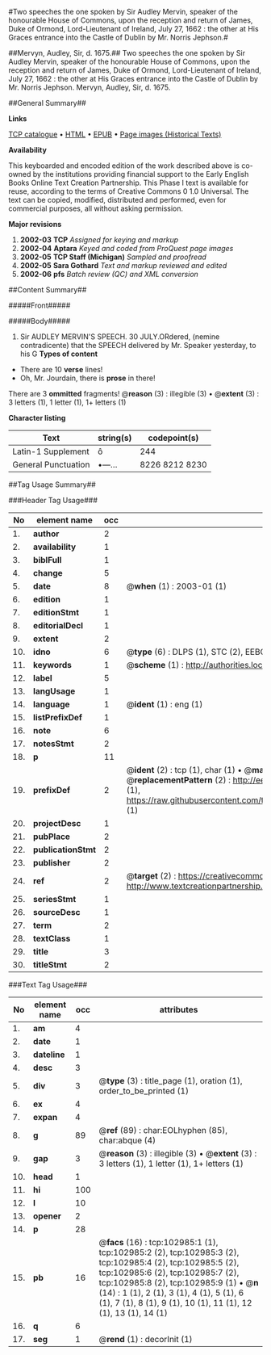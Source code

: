 #Two speeches the one spoken by Sir Audley Mervin, speaker of the honourable House of Commons, upon the reception and return of James, Duke of Ormond, Lord-Lieutenant of Ireland, July 27, 1662 : the other at His Graces entrance into the Castle of Dublin by Mr. Norris Jephson.#

##Mervyn, Audley, Sir, d. 1675.##
Two speeches the one spoken by Sir Audley Mervin, speaker of the honourable House of Commons, upon the reception and return of James, Duke of Ormond, Lord-Lieutenant of Ireland, July 27, 1662 : the other at His Graces entrance into the Castle of Dublin by Mr. Norris Jephson.
Mervyn, Audley, Sir, d. 1675.

##General Summary##

**Links**

[TCP catalogue](http://www.ota.ox.ac.uk/tcp/)  • 
[HTML](http://tei.it.ox.ac.uk/tcp/Texts-HTML/free/A50/A50739.html)  • 
[EPUB](http://tei.it.ox.ac.uk/tcp/Texts-EPUB/free/A50/A50739.epub) • 
[Page images (Historical Texts)](https://data.historicaltexts.jisc.ac.uk/view?pubId=eebo-14956534e&pageId=eebo-14956534e-102985-1)

**Availability**

This keyboarded and encoded edition of the
	       work described above is co-owned by the institutions
	       providing financial support to the Early English Books
	       Online Text Creation Partnership. This Phase I text is
	       available for reuse, according to the terms of Creative
	       Commons 0 1.0 Universal. The text can be copied,
	       modified, distributed and performed, even for
	       commercial purposes, all without asking permission.

**Major revisions**

1. __2002-03__ __TCP__ *Assigned for keying and markup*
1. __2002-04__ __Aptara__ *Keyed and coded from ProQuest page images*
1. __2002-05__ __TCP Staff (Michigan)__ *Sampled and proofread*
1. __2002-05__ __Sara Gothard__ *Text and markup reviewed and edited*
1. __2002-06__ __pfs__ *Batch review (QC) and XML conversion*

##Content Summary##

#####Front#####

#####Body#####

1. Sir AUDLEY MERVIN'S
SPEECH.
30 JULY.ORdered, (nemine contradicente) that the SPEECH
delivered by Mr. Speaker yesterday, to his G
**Types of content**

  * There are 10 **verse** lines!
  * Oh, Mr. Jourdain, there is **prose** in there!

There are 3 **ommitted** fragments! 
 @__reason__ (3) : illegible (3)  •  @__extent__ (3) : 3 letters (1), 1 letter (1), 1+ letters (1)

**Character listing**


|Text|string(s)|codepoint(s)|
|---|---|---|
|Latin-1 Supplement|ô|244|
|General Punctuation|•—…|8226 8212 8230|

##Tag Usage Summary##

###Header Tag Usage###

|No|element name|occ|attributes|
|---|---|---|---|
|1.|__author__|2||
|2.|__availability__|1||
|3.|__biblFull__|1||
|4.|__change__|5||
|5.|__date__|8| @__when__ (1) : 2003-01 (1)|
|6.|__edition__|1||
|7.|__editionStmt__|1||
|8.|__editorialDecl__|1||
|9.|__extent__|2||
|10.|__idno__|6| @__type__ (6) : DLPS (1), STC (2), EEBO-CITATION (1), OCLC (1), VID (1)|
|11.|__keywords__|1| @__scheme__ (1) : http://authorities.loc.gov/ (1)|
|12.|__label__|5||
|13.|__langUsage__|1||
|14.|__language__|1| @__ident__ (1) : eng (1)|
|15.|__listPrefixDef__|1||
|16.|__note__|6||
|17.|__notesStmt__|2||
|18.|__p__|11||
|19.|__prefixDef__|2| @__ident__ (2) : tcp (1), char (1)  •  @__matchPattern__ (2) : ([0-9\-]+):([0-9IVX]+) (1), (.+) (1)  •  @__replacementPattern__ (2) : http://eebo.chadwyck.com/downloadtiff?vid=$1&page=$2 (1), https://raw.githubusercontent.com/textcreationpartnership/Texts/master/tcpchars.xml#$1 (1)|
|20.|__projectDesc__|1||
|21.|__pubPlace__|2||
|22.|__publicationStmt__|2||
|23.|__publisher__|2||
|24.|__ref__|2| @__target__ (2) : https://creativecommons.org/publicdomain/zero/1.0/ (1), http://www.textcreationpartnership.org/docs/. (1)|
|25.|__seriesStmt__|1||
|26.|__sourceDesc__|1||
|27.|__term__|2||
|28.|__textClass__|1||
|29.|__title__|3||
|30.|__titleStmt__|2||


###Text Tag Usage###

|No|element name|occ|attributes|
|---|---|---|---|
|1.|__am__|4||
|2.|__date__|1||
|3.|__dateline__|1||
|4.|__desc__|3||
|5.|__div__|3| @__type__ (3) : title_page (1), oration (1), order_to_be_printed (1)|
|6.|__ex__|4||
|7.|__expan__|4||
|8.|__g__|89| @__ref__ (89) : char:EOLhyphen (85), char:abque (4)|
|9.|__gap__|3| @__reason__ (3) : illegible (3)  •  @__extent__ (3) : 3 letters (1), 1 letter (1), 1+ letters (1)|
|10.|__head__|1||
|11.|__hi__|100||
|12.|__l__|10||
|13.|__opener__|2||
|14.|__p__|28||
|15.|__pb__|16| @__facs__ (16) : tcp:102985:1 (1), tcp:102985:2 (2), tcp:102985:3 (2), tcp:102985:4 (2), tcp:102985:5 (2), tcp:102985:6 (2), tcp:102985:7 (2), tcp:102985:8 (2), tcp:102985:9 (1)  •  @__n__ (14) : 1 (1), 2 (1), 3 (1), 4 (1), 5 (1), 6 (1), 7 (1), 8 (1), 9 (1), 10 (1), 11 (1), 12 (1), 13 (1), 14 (1)|
|16.|__q__|6||
|17.|__seg__|1| @__rend__ (1) : decorInit (1)|
